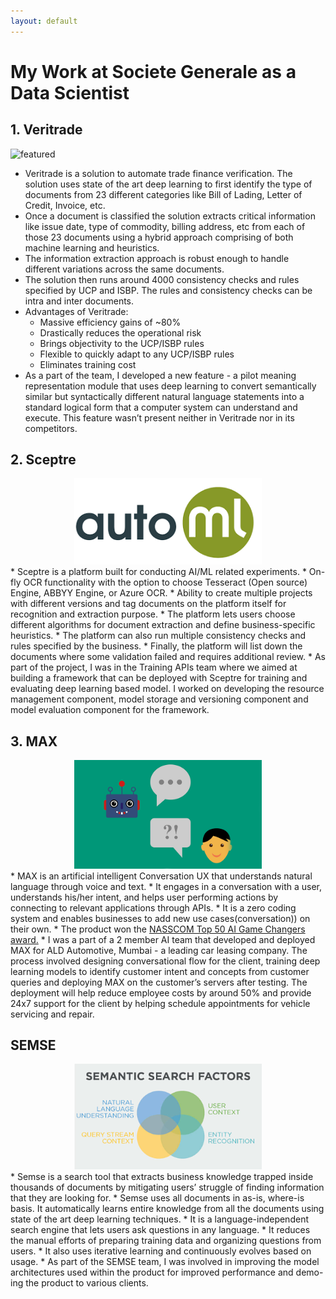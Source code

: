 ```yaml
---
layout: default
---
```


# My Work at Societe Generale as a Data Scientist

## 1. Veritrade
![featured](https://user-images.githubusercontent.com/38884346/130844677-616ec186-39b1-4453-be7b-6f82b6bcedd8.jpg)
* Veritrade is a solution to automate trade finance verification. The solution uses state of the art deep learning to first identify the type of documents 
  from 23 different categories like Bill of Lading, Letter of Credit, Invoice, etc. 
* Once a document is classified the solution extracts critical information like issue date, type of commodity, billing address, etc from each of those 23 documents 
  using a hybrid approach comprising of both machine learning and heuristics. 
* The information extraction approach is robust enough to handle different variations across the same documents. 
* The solution then runs around 4000 consistency checks and rules specified by UCP and ISBP. The rules and consistency checks can be intra and inter documents.
* Advantages of Veritrade:
  * Massive efficiency gains of ~80%
  * Drastically reduces the operational risk
  * Brings objectivity to the UCP/ISBP rules
  * Flexible to quickly adapt to any UCP/ISBP rules
  * Eliminates training cost
* As a part of the team, I developed a new feature - a pilot meaning representation module that uses deep learning to convert semantically similar but syntactically different natural language statements into a standard logical form that a computer system can understand and execute. This feature wasn’t present neither in Veritrade nor in its competitors.
  

## 2. Sceptre
<div align="center">
    <img alt="Logo" src="images/sceptre.png" width="300" />
</div>
* Sceptre is a platform built for conducting AI/ML related experiments. 
* On-fly OCR functionality with the option to choose Tesseract (Open source) Engine, ABBYY Engine, or Azure OCR. 
* Ability to create multiple projects with different versions and tag documents on the platform itself for recognition and extraction purpose. 
* The platform lets users choose different algorithms for document extraction and define business-specific heuristics. 
* The platform can also run multiple consistency checks and rules specified by the business. 
* Finally, the platform will list down the documents where some validation failed and requires additional review.
* As part of the project, I was in the Training APIs team where we aimed at building a framework that can be deployed with Sceptre for training and evaluating deep learning based model. I worked on developing the resource management component, model storage and versioning component and model evaluation component for the framework.


## 3. MAX
<div align="center">
    <img alt="Logo" src="images/max.png" width="300" />
</div>
* MAX is an artificial intelligent Conversation UX that understands natural language through voice and text. 
* It engages in a conversation with a user, understands his/her intent, and helps user performing actions by connecting to relevant applications through APIs. 
* It is a zero coding system and enables businesses to add new use cases(conversation)) on their own. 
* The product won the <a href="https://nasscom.in/knowledge-center/publications/top-50-ai-game-changers-compendium-best-ai-solutions-use-cases" target="_blank">NASSCOM Top 50 AI Game Changers award.</a>
* I was a part of a 2 member AI team that developed and deployed MAX for ALD Automotive, Mumbai - a leading car leasing company. The process involved designing conversational flow for the client, training deep learning models to identify customer intent and concepts   from customer queries and deploying MAX on the customer’s servers after testing. The deployment will help reduce employee costs by around 50% and provide 24x7 support for the client by helping schedule appointments for vehicle servicing and repair.


## SEMSE
<div align="center">
    <img alt="Logo" src="images/semse.jpg" width="300" />
</div>
* Semse is a search tool that extracts business knowledge trapped inside thousands of documents by mitigating users’ struggle of finding information that they are looking for.
* Semse uses all documents in as-is, where-is basis. It automatically learns entire knowledge from all the documents using state of the art deep learning techniques. 
* It is a language-independent search engine that lets users ask questions in any language. 
* It reduces the manual efforts of preparing training data and organizing questions from users. 
* It also uses iterative learning and continuously evolves based on usage.
* As part of the SEMSE team, I was involved in improving the model architectures used within the product for improved performance and demo-ing the product to various clients.

